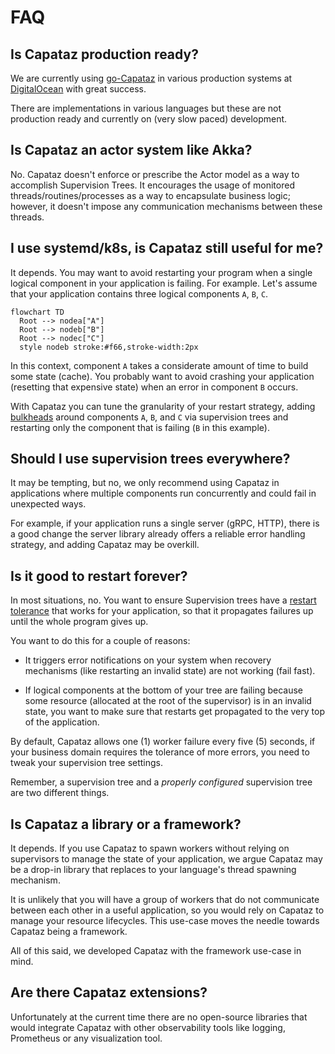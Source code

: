 # FAQ

## Is Capataz production ready?

We are currently using [go-Capataz](https://github.com/capatazlib/go-capataz) in
various production systems at [DigitalOcean](https://digitalocean.com) with
great success.

There are implementations in various languages but these are not production
ready and currently on (very slow paced) development.

## Is Capataz an actor system like Akka?

No. Capataz doesn't enforce or prescribe the Actor model as a way to accomplish
Supervision Trees. It encourages the usage of monitored
threads/routines/processes as a way to encapsulate business logic; however, it
doesn't impose any communication mechanisms between these threads.

## I use systemd/k8s, is Capataz still useful for me?

It depends. You may want to avoid restarting your program when a single logical
component in your application is failing. For example. Let's assume that your
application contains three logical components `A`, `B`, `C`.

```mermaid
flowchart TD
  Root --> nodea["A"]
  Root --> nodeb["B"]
  Root --> nodec["C"]
  style nodeb stroke:#f66,stroke-width:2px
```

In this context, component `A` takes a considerate amount of time to build some
state (cache). You probably want to avoid crashing your application (resetting
that expensive state) when an error in component `B` occurs.

With Capataz you can tune the granularity of your restart strategy, adding
[bulkheads](https://www.oreilly.com/library/view/release-it-2nd/9781680504552/f_0050.xhtml)
around components `A`, `B`, and `C` via supervision trees and restarting only
the component that is failing (`B` in this example).

## Should I use supervision trees everywhere?

It may be tempting, but no, we only recommend using Capataz in applications
where multiple components run concurrently and could fail in unexpected ways.

For example, if your application runs a single server (gRPC, HTTP), there is a
good change the server library already offers a reliable error handling
strategy, and adding Capataz may be overkill.

## Is it good to restart forever?

In most situations, no. You want to ensure Supervision trees have a [restart
tolerance]() that works for your application, so that it propagates failures up
until the whole program gives up.

You want to do this for a couple of reasons:

* It triggers error notifications on your system when recovery mechanisms (like
  restarting an invalid state) are not working (fail fast).

* If logical components at the bottom of your tree are failing because some
  resource (allocated at the root of the supervisor) is in an invalid state, you
  want to make sure that restarts get propagated to the very top of the
  application.

By default, Capataz allows one (1) worker failure every five (5) seconds, if
your business domain requires the tolerance of more errors, you need to tweak
your supervision tree settings.

Remember, a supervision tree and a _properly configured_ supervision tree are
two different things.

## Is Capataz a library or a framework?

It depends. If you use Capataz to spawn workers without relying on supervisors
to manage the state of your application, we argue Capataz may be a drop-in
library that replaces to your language's thread spawning mechanism.

It is unlikely that you will have a group of workers that do not communicate
between each other in a useful application, so you would rely on Capataz to
manage your resource lifecycles. This use-case moves the needle towards Capataz
being a framework.

All of this said, we developed Capataz with the framework use-case in mind.

## Are there Capataz extensions?

Unfortunately at the current time there are no open-source libraries that
would integrate Capataz with other observability tools like logging, Prometheus
or any visualization tool.
